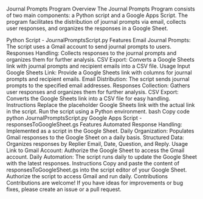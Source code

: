 Journal Prompts Program
Overview
The Journal Prompts Program consists of two main components: a Python script and a Google Apps Script. The program facilitates the distribution of journal prompts via email, collects user responses, and organizes the responses in a Google Sheet.

Python Script - JournalPromptsScript.py
Features
Email Journal Prompts: The script uses a Gmail account to send journal prompts to users.
Responses Handling: Collects responses to the journal prompts and organizes them for further analysis.
CSV Export: Converts a Google Sheets link with journal prompts and recipient emails into a CSV file.
Usage
Input Google Sheets Link: Provide a Google Sheets link with columns for journal prompts and recipient emails.
Email Distribution: The script sends journal prompts to the specified email addresses.
Responses Collection: Gathers user responses and organizes them for further analysis.
CSV Export: Converts the Google Sheets link into a CSV file for easy handling.
Instructions
Replace the placeholder Google Sheets link with the actual link in the script.
Run the script using a Python environment.
bash
Copy code
python JournalPromptsScript.py
Google Apps Script - responsesToGoogleSheet.gs
Features
Automated Response Handling: Implemented as a script in the Google Sheet.
Daily Organization: Populates Gmail responses to the Google Sheet on a daily basis.
Structured Data: Organizes responses by Replier Email, Date, Question, and Reply.
Usage
Link to Gmail Account: Authorize the Google Sheet to access the Gmail account.
Daily Automation: The script runs daily to update the Google Sheet with the latest responses.
Instructions
Copy and paste the content of responsesToGoogleSheet.gs into the script editor of your Google Sheet.
Authorize the script to access Gmail and run daily.
Contributions
Contributions are welcome! If you have ideas for improvements or bug fixes, please create an issue or a pull request.

